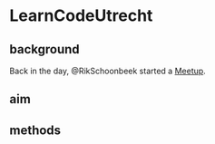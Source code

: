 # LearnCodeUtrecht

## background

Back in the day, @RikSchoonbeek started a [Meetup](https://www.meetup.com/Learn-to-code-together/).

## aim



## methods
